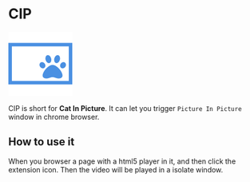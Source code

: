 # CIP

![](./images/icon128.png)

CIP is short for **Cat In Picture**. It can let you trigger `Picture In Picture` window in chrome browser.

## How to use it

When you browser a page with a html5 player in it, and then click the extension icon. Then the video will be played in a isolate window.

##